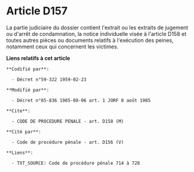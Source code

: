 # Article D157

La partie judiciaire du dossier contient l'extrait ou les extraits de jugement ou d'arrêt de condamnation, la notice
individuelle visée à l'article D158 et toutes autres pièces ou documents relatifs à l'exécution des peines, notamment ceux
qui concernent les victimes.

**Liens relatifs à cet article**

	**Codifié par**:

	  - Décret n°59-322 1959-02-23

	**Modifié par**:

	  - Décret n°85-836 1985-08-06 art. 1 JORF 8 août 1985

	**Cite**:

	  - CODE DE PROCEDURE PENALE - art. D158 (M)

	**Cité par**:

	  - Code de procédure pénale - art. D156 (V)

	**Liens**:

	  - TXT_SOURCE: Code de procédure pénale 714 à 728
